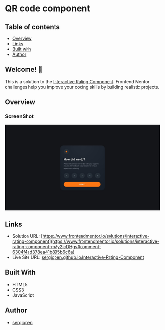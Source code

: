 # QR code component


## Table of contents

  - [Overview](#overview)
  - [Links](#links)
  - [Built with](#built-with)
  - [Author](#author)

## Welcome! 👋

This is a solution to the [Interactive Rating Component](https://www.frontendmentor.io/challenges/interactive-rating-component-koxpeBUmI/hub/interactive-rating-component-W6cj6Zbw6L). Frontend Mentor challenges help you improve your coding skills by building realistic projects. 

## Overview
### ScreenShot

![Design preview for the QR code component coding challenge](./design/desktop-design.jpg)

## Links

- Solution URL: [https://www.frontendmentor.io/solutions/interactive-rating-component](https://www.frontendmentor.io/solutions/interactive-rating-component-mVy2lcDHgv#comment-6304f4ad378ea41b895b6c6a)
- Live Site URL: [sergiopen.github.io/Interactive-Rating-Component](https://sergiopen.github.io/Interactive-Rating-Component/)

## Built With

- HTML5
- CSS3
- JavaScript

## Author

- [sergiopen](https://sergiopen.github.com/)
